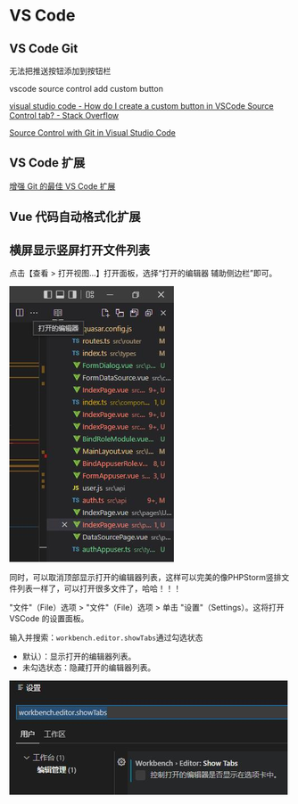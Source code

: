 # VS Code


## VS Code Git

无法把推送按钮添加到按钮栏

vscode source control add custom button

[visual studio code - How do I create a custom button in VSCode Source Control tab? - Stack Overflow](https://stackoverflow.com/questions/75893497/how-do-i-create-a-custom-button-in-vscode-source-control-tab)

[Source Control with Git in Visual Studio Code](https://code.visualstudio.com/docs/sourcecontrol/overview)

## VS Code 扩展

[增强 Git 的最佳 VS Code 扩展](https://www.zhihu.com/tardis/zm/art/438758692?source_id=1005)

## Vue 代码自动格式化扩展


## 横屏显示竖屏打开文件列表

点击【查看 > 打开视图...】打开面板，选择“打开的编辑器 辅助侧边栏”即可。

![vscode-open-file-tab-list-panel-1.jpg](img/vscode-open-file-tab-list-panel-1.jpg)

同时，可以取消顶部显示打开的编辑器列表，这样可以完美的像PHPStorm竖排文件列表一样了，可以打开很多文件了，哈哈！！！

"文件"（File）选项 > "文件"（File）选项 > 单击 "设置"（Settings）。这将打开 VSCode 的设置面板。

输入并搜索：`workbench.editor.showTabs`通过勾选状态

- 默认）：显示打开的编辑器列表。
- 未勾选状态：隐藏打开的编辑器列表。

![vscode-open-file-tab-list-panel-2.jpg](img/vscode-open-file-tab-list-panel-2.jpg)